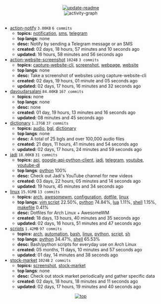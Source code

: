 <div align="center">
<a href="https://github.com/davoudarsalani/davoudarsalani/actions/workflows/update-readme.yml">
<img alt="update-readme" src="https://github.com/davoudarsalani/davoudarsalani/actions/workflows/update-readme.yml/badge.svg">
</a>
</div>
<div align="center">
<img alt="activity-graph" src="https://activity-graph.herokuapp.com/graph?username=davoudarsalani&custom_title=Joined%2002%20years,%2007%20months,%2028%20days,%2022%20hours,%2047%20minutes%20and%2017%20seconds%20ago&hide_border=true&theme=react-dark"></div>
<br>

* [action-notify](https://github.com/davoudarsalani/action-notify) `3.00KB` `6 commits`
	+ __topics:__ [notification](https://github.com/topics/notification), [sms](https://github.com/topics/sms), [telegram](https://github.com/topics/telegram)
	+ __top langs__: none
	+ __desc:__ Notify by sending a Telegram message or an SMS
	+ __created:__ 02 days, 18 hours, 57 minutes and 10 seconds ago
	+ __updated:__ 16 hours, 58 minutes and 56 seconds ago
* [action-website-screenshot](https://github.com/davoudarsalani/action-website-screenshot) `1024B` `3 commits`
	+ __topics:__ [capture-website-cli](https://github.com/topics/capture-website-cli), [screenshot](https://github.com/topics/screenshot), [webpage](https://github.com/topics/webpage), [website](https://github.com/topics/website)
	+ __top langs__: none
	+ __desc:__ Take a screenshot of websites using capture-website-cli
	+ __created:__ 02 days, 19 hours, 01 minute and 05 seconds ago
	+ __updated:__ 02 days, 17 hours, 16 minutes and 32 seconds ago
* [davoudarsalani](https://github.com/davoudarsalani/davoudarsalani) `84.00KB` `167 commits`
	+ __topics:__ none
	+ __top langs__: none
	+ __desc:__ none
	+ __created:__ 01 day, 19 hours, 13 minutes and 16 seconds ago
	+ __updated:__ 08 minutes and 45 seconds ago
* [dictionary](https://github.com/davoudarsalani/dictionary) `1.27GB` `37 commits`
	+ __topics:__ [audio](https://github.com/topics/audio), [bgl](https://github.com/topics/bgl), [dictionary](https://github.com/topics/dictionary)
	+ __top langs__: none
	+ __desc:__ A total of 25 bgls and over 100,000 audio files
	+ __created:__ 21 days, 11 hours, 41 minutes and 54 seconds ago
	+ __updated:__ 02 days, 17 hours, 24 minutes and 59 seconds ago
* [jadi](https://github.com/davoudarsalani/jadi) `18.00KB` `31 commits`
	+ __topics:__ [api](https://github.com/topics/api), [google-api-python-client](https://github.com/topics/google-api-python-client), [jadi](https://github.com/topics/jadi), [telegram](https://github.com/topics/telegram), [youtube](https://github.com/topics/youtube), [youtube-dl](https://github.com/topics/youtube-dl)
	+ __top langs__: [python](https://github.com/topics/Python) 100%
	+ __desc:__ Check out Jadi's YouTube channel for new videos
	+ __created:__ 03 days, 22 hours, 05 minutes and 14 seconds ago
	+ __updated:__ 19 hours, 45 minutes and 34 seconds ago
* [linux](https://github.com/davoudarsalani/linux) `15.91MB` `13 commits`
	+ __topics:__ [arch](https://github.com/topics/arch), [awesomewm](https://github.com/topics/awesomewm), [configuration](https://github.com/topics/configuration), [dotfile](https://github.com/topics/dotfile), [linux](https://github.com/topics/linux)
	+ __top langs__: [vim script](https://github.com/topics/Vim%%20script) 22.50%, [python](https://github.com/topics/Python) 74.84%, [lua](https://github.com/topics/Lua) 1.11%, [shell](https://github.com/topics/Shell) 1.15%, [makefile](https://github.com/topics/Makefile) 0.41%
	+ __desc:__ Dotfiles for Arch Linux + AwesomeWM
	+ __created:__ 18 days, 13 hours, 40 minutes and 35 seconds ago
	+ __updated:__ 02 days, 16 hours, 51 minutes and 47 seconds ago
* [scripts](https://github.com/davoudarsalani/scripts) `1.42MB` `97 commits`
	+ __topics:__ [arch](https://github.com/topics/arch), [automation](https://github.com/topics/automation), [bash](https://github.com/topics/bash), [linux](https://github.com/topics/linux), [python](https://github.com/topics/python), [script](https://github.com/topics/script), [sh](https://github.com/topics/sh)
	+ __top langs__: [python](https://github.com/topics/Python) 34.47%, [shell](https://github.com/topics/Shell) 65.53%
	+ __desc:__ Bash/python scripts for everyday use on Arch Linux
	+ __created:__ 05 months, 11 days, 10 minutes and 57 seconds ago
	+ __updated:__ 01 day, 14 minutes and 38 seconds ago
* [stock-market](https://github.com/davoudarsalani/stock-market) `1024B` `2 commits`
	+ __topics:__ [screenshot](https://github.com/topics/screenshot), [stock-market](https://github.com/topics/stock-market)
	+ __top langs__: none
	+ __desc:__ Check out stock market periodically and gather specific data
	+ __created:__ 02 days, 18 hours, 18 minutes and 11 seconds ago
	+ __updated:__ 02 days, 17 hours, 19 minutes and 40 seconds ago
<div align="center">
<a href='https://github.com/davoudarsalani/davoudarsalani#readme'>
<img alt='top' src='https://img.shields.io/badge/TOP-grey'>
</a>
</div>
